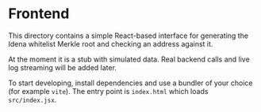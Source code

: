 # Frontend

This directory contains a simple React-based interface for generating the Idena whitelist Merkle root and checking an address against it.

At the moment it is a stub with simulated data. Real backend calls and live log streaming will be added later.

To start developing, install dependencies and use a bundler of your choice (for example `vite`). The entry point is `index.html` which loads `src/index.jsx`.
